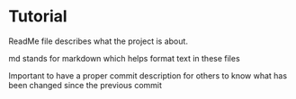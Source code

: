 # Tutorial

ReadMe file describes what the project is about.

md stands for markdown which helps format text in these files

Important to have a proper commit description for others to know what has been changed since the previous commit
